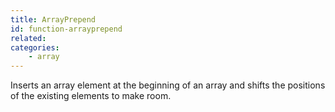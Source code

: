 ```yaml
---
title: ArrayPrepend
id: function-arrayprepend
related:
categories:
    - array
---
```


Inserts an array element at the beginning of an array
        and shifts the positions of the existing elements to
        make room.